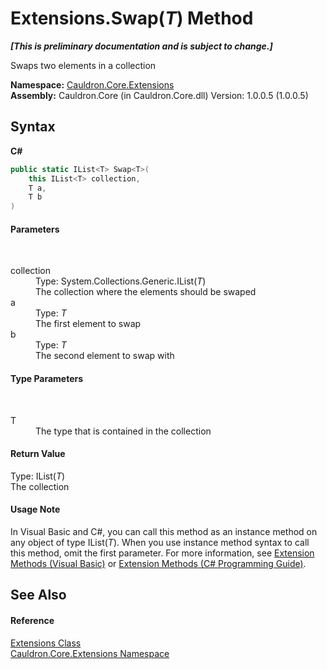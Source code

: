 # Extensions.Swap(*T*) Method 
 _**\[This is preliminary documentation and is subject to change.\]**_

Swaps two elements in a collection

**Namespace:**&nbsp;<a href="N_Cauldron_Core_Extensions">Cauldron.Core.Extensions</a><br />**Assembly:**&nbsp;Cauldron.Core (in Cauldron.Core.dll) Version: 1.0.0.5 (1.0.0.5)

## Syntax

**C#**<br />
``` C#
public static IList<T> Swap<T>(
	this IList<T> collection,
	T a,
	T b
)

```


#### Parameters
&nbsp;<dl><dt>collection</dt><dd>Type: System.Collections.Generic.IList(*T*)<br />The collection where the elements should be swaped</dd><dt>a</dt><dd>Type: *T*<br />The first element to swap</dd><dt>b</dt><dd>Type: *T*<br />The second element to swap with</dd></dl>

#### Type Parameters
&nbsp;<dl><dt>T</dt><dd>The type that is contained in the collection</dd></dl>

#### Return Value
Type: IList(*T*)<br />The collection

#### Usage Note
In Visual Basic and C#, you can call this method as an instance method on any object of type IList(*T*). When you use instance method syntax to call this method, omit the first parameter. For more information, see <a href="http://msdn.microsoft.com/en-us/library/bb384936.aspx">Extension Methods (Visual Basic)</a> or <a href="http://msdn.microsoft.com/en-us/library/bb383977.aspx">Extension Methods (C# Programming Guide)</a>.

## See Also


#### Reference
<a href="T_Cauldron_Core_Extensions_Extensions">Extensions Class</a><br /><a href="N_Cauldron_Core_Extensions">Cauldron.Core.Extensions Namespace</a><br />